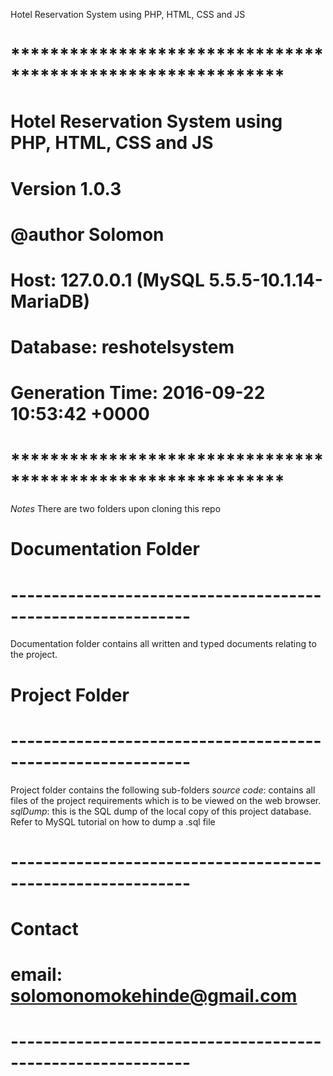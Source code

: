 Hotel Reservation System using PHP, HTML, CSS and JS


# ************************************************************
# Hotel Reservation System using PHP, HTML, CSS and JS
# Version 1.0.3
#
# @author Solomon
#
# Host: 127.0.0.1 (MySQL 5.5.5-10.1.14-MariaDB)
# Database: reshotelsystem
# Generation Time: 2016-09-22 10:53:42 +0000
# ************************************************************


*Notes*
There are two folders upon cloning this repo

# Documentation Folder
# ------------------------------------------------------------
Documentation folder contains all written and typed documents relating to the project.

# Project Folder
# ------------------------------------------------------------
Project folder contains the following sub-folders
 *source code*: contains all files of the project requirements which is to be viewed on the web browser.
 *sqlDump*: this is the SQL dump of the local copy of this project database. Refer to MySQL tutorial on how to dump a .sql file

# ------------------------------------------------------------
# Contact
# email: solomonomokehinde@gmail.com
# ------------------------------------------------------------




